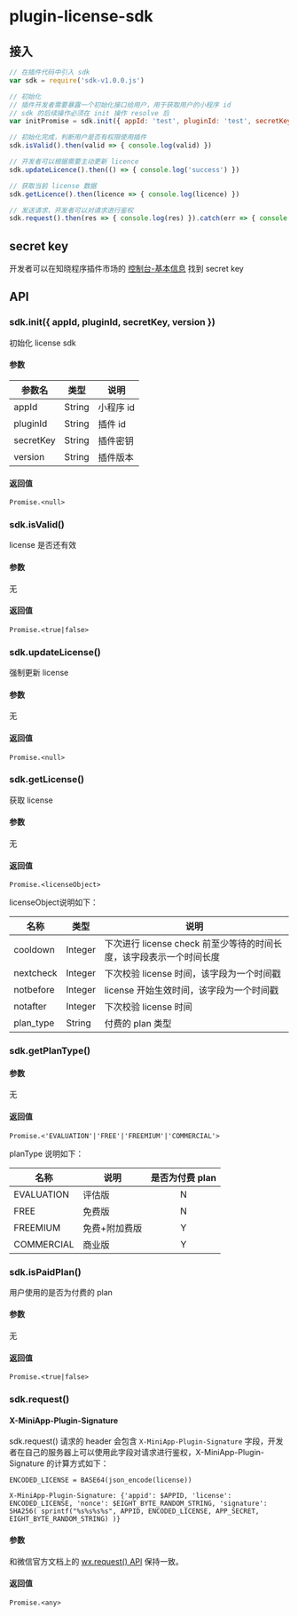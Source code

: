 # plugin-license-sdk

## 接入
```js
// 在插件代码中引入 sdk
var sdk = require('sdk-v1.0.0.js')

// 初始化
// 插件开发者需要暴露一个初始化接口给用户，用于获取用户的小程序 id
// sdk 的后续操作必须在 init 操作 resolve 后
var initPromise = sdk.init({ appId: 'test', pluginId: 'test', secretKey: 'test', version: '1.2.1' })

// 初始化完成，判断用户是否有权限使用插件
sdk.isValid().then(valid => { console.log(valid) })

// 开发者可以根据需要主动更新 licence
sdk.updateLicence().then(() => { console.log('success') })

// 获取当前 license 数据
sdk.getLicence().then(licence => { console.log(licence) })

// 发送请求，开发者可以对请求进行鉴权
sdk.request().then(res => { console.log(res) }).catch(err => { console.log(err) })
```

## secret key
开发者可以在知晓程序插件市场的 [控制台-基本信息](https://minapp.com/plugin/console/#/management/plugin-info/) 找到 secret key
## API

### sdk.init({ appId, pluginId, secretKey, version })
初始化 license sdk

#### 参数

|参数名|类型|说明|
|------|----|----|
| appId | String| 小程序 id |
| pluginId | String | 插件 id |
| secretKey | String | 插件密钥 |
| version | String | 插件版本 |

#### 返回值
`Promise.<null>`

### sdk.isValid()
license 是否还有效

#### 参数

无

#### 返回值
`Promise.<true|false>`

### sdk.updateLicense()
强制更新 license

#### 参数

无

#### 返回值
`Promise.<null>`

### sdk.getLicense()
获取 license

#### 参数

无

#### 返回值
`Promise.<licenseObject>`

licenseObject说明如下：

|名称        | 类型 |说明|
|-----------|---- | --- |
|cooldown|   Integer | 下次进行 license check 前至少等待的时间长度，该字段表示一个时间长度 |
|nextcheck  |Integer| 下次校验 license 时间，该字段为一个时间戳 |
|notbefore |Integer| license 开始生效时间，该字段为一个时间戳 |
|notafter   |Integer| 下次校验 license 时间 |
|plan_type   |String|付费的 plan 类型|


### sdk.getPlanType()

#### 参数

无

#### 返回值
`Promise.<'EVALUATION'|'FREE'|'FREEMIUM'|'COMMERCIAL'>`

planType 说明如下：

|名称       |说明 | 是否为付费 plan |
|-----------|----| :---: |
|EVALUATION|评估版| N |
|FREE      |免费版| N |
|FREEMIUM | 免费+附加费版 | Y |
|COMMERCIAL|商业版| Y |


### sdk.isPaidPlan()
用户使用的是否为付费的 plan

#### 参数

无

#### 返回值
`Promise.<true|false>`

### sdk.request()

#### X-MiniApp-Plugin-Signature
sdk.request() 请求的 header 会包含 `X-MiniApp-Plugin-Signature` 字段，开发
者在自己的服务器上可以使用此字段对请求进行鉴权，X-MiniApp-Plugin-Signature 的计算方式如下：

```
ENCODED_LICENSE = BASE64(json_encode(license))

X-MiniApp-Plugin-Signature: {'appid': $APPID, 'license': ENCODED_LICENSE, 'nonce': $EIGHT_BYTE_RANDOM_STRING, 'signature': SHA256( sprintf("%s%s%s%s", APPID, ENCODED_LICENSE, APP_SECRET, EIGHT_BYTE_RANDOM_STRING) )}
```


#### 参数

和微信官方文档上的 [wx.request() API](https://developers.weixin.qq.com/miniprogram/dev/api/network-request.html) 保持一致。

#### 返回值
`Promise.<any>`

